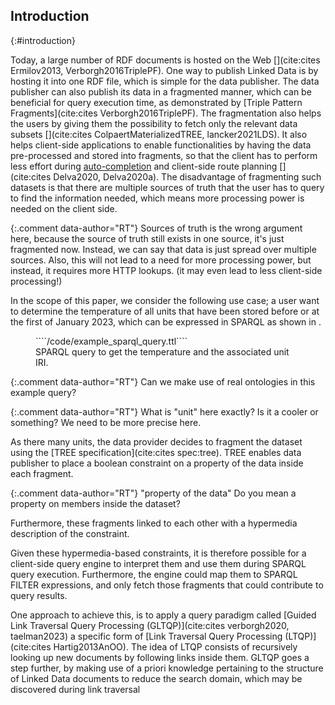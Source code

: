 ## Introduction
{:#introduction}

Today, a large number of RDF documents is hosted on the Web [](cite:cites Ermilov2013, Verborgh2016TriplePF).
One way to publish Linked Data is by hosting it into one RDF file,
which is simple for the data publisher.
The data publisher can also publish its data in a fragmented manner,
which can be beneficial for query execution time,
as demonstrated by [Triple Pattern Fragments](cite:cites Verborgh2016TriplePF).
The fragmentation also helps the users by giving them the possibility to fetch only the relevant data subsets [](cite:cites ColpaertMaterializedTREE, lancker2021LDS). 
It also helps client-side applications to enable functionalities by having the data pre-processed and stored into fragments,
so that the client has to perform less effort during [auto-completion](https://tree.linkeddatafragments.org/demo/autocompletion/)
and client-side route planning [](cite:cites Delva2020, Delva2020a). 
The disadvantage of fragmenting such datasets is that there are multiple sources of truth that the user
has to query to find the information needed, which means more processing power is needed on the client side. 

{:.comment data-author="RT"}
Sources of truth is the wrong argument here, because the source of truth still exists in one source, it's just fragmented now.
Instead, we can say that data is just spread over multiple sources.
Also, this will not lead to a need for more processing power, but instead, it requires more HTTP lookups. (it may even lead to less client-side processing!)

In the scope of this paper, we consider the following use case;
a user want to determine the temperature of all units that have been stored before or at the first of January 2023,
which can be expressed in SPARQL as shown in [](#example-sparql).

<figure id="example-sparql" class="listing">
````/code/example_sparql_query.ttl````
<figcaption markdown="block">
SPARQL query to get the temperature and the associated unit IRI.
</figcaption>
</figure>

{:.comment data-author="RT"}
Can we make use of real ontologies in this example query?

{:.comment data-author="RT"}
What is "unit" here exactly? Is it a cooler or something?
We need to be more precise here.

As there many units, the data provider decides
to fragment the dataset using the [TREE specification](cite:cites spec:tree).
TREE enables data publisher to place a boolean constraint on a property of the data inside each fragment.

{:.comment data-author="RT"}
"property of the data"
Do you mean a property on members inside the dataset?

Furthermore, these fragments linked to each other with a hypermedia description of the constraint.

Given these hypermedia-based constraints,
it is therefore possible for a client-side query engine
to interpret them and use them during SPARQL query execution.
Furthermore, the engine could map them to SPARQL FILTER expressions,
and only fetch those fragments that could contribute to query results.

One approach to achieve this, is to apply a query paradigm called
[Guided Link Traversal Query Processing (GLTQP)](cite:cites verborgh2020, taelman2023)
a specific form of [Link Traversal Query Processing (LTQP)](cite:cites Hartig2013AnOO).
The idea of LTQP consists of recursively looking up new documents
by following links inside them.
GLTQP goes a step further,
by making use of a priori knowledge pertaining to the structure of Linked Data documents to reduce the search domain,
which may be discovered during link traversal
